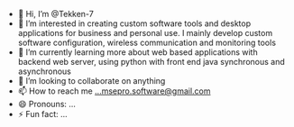 - 👋 Hi, I’m @Tekken-7
- 👀 I’m interested in creating custom software tools and desktop applications for business and personal use. I mainly develop custom software configuration, wireless communication and monitoring tools
- 🌱 I’m currently learning more about web based applications with backend web server, using python with front end java synchronous and asynchronous
- 💞️ I’m looking to collaborate on anything
- 📫 How to reach me ...msepro.software@gmail.com
- 😄 Pronouns: ...
- ⚡ Fun fact: ...

<!---
Tekken-7/Tekken-7 is a ✨ special ✨ repository because its `README.md` (this file) appears on your GitHub profile.
You can click the Preview link to take a look at your changes.
--->
